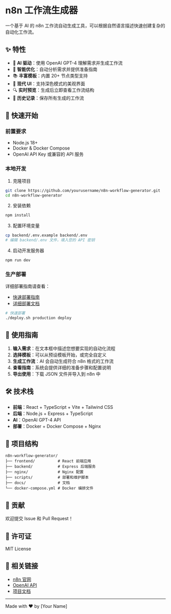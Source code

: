 # n8n 工作流生成器

一个基于 AI 的 n8n 工作流自动生成工具，可以根据自然语言描述快速创建复杂的自动化工作流。

## ✨ 特性

- 🤖 **AI 驱动**：使用 OpenAI GPT-4 理解需求并生成工作流
- 🎯 **智能优化**：自动分析需求并提供准备指南
- 📚 **丰富模板**：内置 20+ 节点类型支持
- 🎨 **现代 UI**：支持深色模式的美观界面
- 🔍 **实时预览**：生成后立即查看工作流结构
- 📝 **历史记录**：保存所有生成的工作流

## 🚀 快速开始

### 前置要求

- Node.js 18+
- Docker & Docker Compose
- OpenAI API Key 或兼容的 API 服务

### 本地开发

1. 克隆项目
```bash
git clone https://github.com/yourusername/n8n-workflow-generator.git
cd n8n-workflow-generator
```

2. 安装依赖
```bash
npm install
```

3. 配置环境变量
```bash
cp backend/.env.example backend/.env
# 编辑 backend/.env 文件，填入您的 API 密钥
```

4. 启动开发服务器
```bash
npm run dev
```

### 生产部署

详细部署指南请查看：
- [快速部署指南](DEPLOYMENT_QUICKSTART.md)
- [详细部署文档](deployment-guide.md)

```bash
# 快速部署
./deploy.sh production deploy
```

## 📖 使用指南

1. **输入需求**：在文本框中描述您想要实现的自动化流程
2. **选择模板**：可以从预设模板开始，或完全自定义
3. **生成工作流**：AI 会自动生成符合 n8n 格式的工作流
4. **查看指南**：系统会提供详细的准备步骤和配置说明
5. **导出使用**：下载 JSON 文件并导入到 n8n 中

## 🛠️ 技术栈

- **前端**：React + TypeScript + Vite + Tailwind CSS
- **后端**：Node.js + Express + TypeScript
- **AI**：OpenAI GPT-4 API
- **部署**：Docker + Docker Compose + Nginx

## 📁 项目结构

```
n8n-workflow-generator/
├── frontend/          # React 前端应用
├── backend/           # Express 后端服务
├── nginx/             # Nginx 配置
├── scripts/           # 部署和维护脚本
├── docs/              # 文档
└── docker-compose.yml # Docker 编排文件
```

## 🤝 贡献

欢迎提交 Issue 和 Pull Request！

## 📄 许可证

MIT License

## 🔗 相关链接

- [n8n 官网](https://n8n.io)
- [OpenAI API](https://platform.openai.com)
- [项目文档](./docs)

---

Made with ❤️ by [Your Name] 